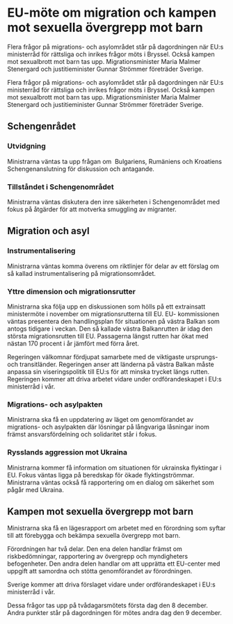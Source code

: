 # EU-möte om migration och kampen mot sexuella övergrepp mot barn

Flera frågor på migrations- och asylområdet står på dagordningen när EU:s ministerråd för rättsliga och inrikes frågor möts i Bryssel. Också kampen mot sexualbrott mot barn tas upp. Migrationsminister Maria Malmer Stenergard och justitieminister Gunnar Strömmer företräder Sverige.

Flera frågor på migrations- och asylområdet står på dagordningen när EU:s ministerråd för rättsliga och inrikes frågor möts i Bryssel. Också kampen mot sexualbrott mot barn tas upp. Migrationsminister Maria Malmer Stenergard och justitieminister Gunnar Strömmer företräder Sverige.

## Schengenrådet

### Utvidgning

Ministrarna väntas ta upp frågan om  Bulgariens, Rumäniens och Kroatiens Schengenanslutning för diskussion och antagande.

### Tillståndet i Schengenområdet

Ministrarna väntas diskutera den inre säkerheten i Schengenområdet med fokus på åtgärder för att motverka smuggling av migranter.

## Migration och asyl

### Instrumentalisering

Ministrarna väntas komma överens om riktlinjer för delar av ett förslag om så kallad instrumentalisering på migrationsområdet.

### Yttre dimension och migrationsrutter

Ministrarna ska följa upp en diskussionen som hölls på ett extrainsatt ministermöte i november om migrationsrutterna till EU. EU- kommissionen väntas presentera den handlingsplan för situationen på västra Balkan som antogs tidigare i veckan. Den så kallade västra Balkanrutten är idag den största migrationsrutten till EU. Passagerna längst rutten har ökat med nästan 170 procent i år jämfört med förra året.

Regeringen välkomnar fördjupat samarbete med de viktigaste ursprungs- och transitländer. Regeringen anser att länderna på västra Balkan måste anpassa sin viseringspolitik till EU:s för att minska trycket längs rutten. Regeringen kommer att driva arbetet vidare under ordförandeskapet i EU:s ministerråd i vår.

### Migrations- och asylpakten

Ministrarna ska få en uppdatering av läget om genomförandet av migrations- och asylpakten där lösningar på långvariga låsningar inom främst ansvarsfördelning och solidaritet står i fokus.

### Rysslands aggression mot Ukraina

Ministrarna kommer få information om situationen för ukrainska flyktingar i EU. Fokus väntas ligga på beredskap för ökade flyktingströmmar. Ministrarna väntas också få rapportering om en dialog om säkerhet som pågår med Ukraina.

## Kampen mot sexuella övergrepp mot barn

Ministrarna ska få en lägesrapport om arbetet med en förordning som syftar till att förebygga och bekämpa sexuella övergrepp mot barn.

Förordningen har två delar. Den ena delen handlar främst om riskbedömningar, rapportering av övergrepp och myndigheters befogenheter. Den andra delen handlar om att upprätta ett EU-center med uppgift att samordna och stötta genomförandet av förordningen.

Sverige kommer att driva förslaget vidare under ordförandeskapet i EU:s ministerråd i vår.



Dessa frågor tas upp på tvådagarsmötets första dag den 8 december.
Andra punkter står på dagordningen för mötes andra dag den 9 december.
